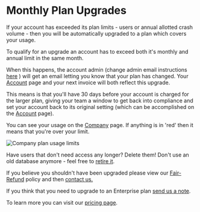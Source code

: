 # Monthly Plan Upgrades

If your account has exceeded its plan limits - users or annual allotted crash volume - then you will be automatically upgraded to a plan which covers your usage.

To qualify for an upgrade an account has to exceed both it's monthly and annual limit in the same month.

When this happens, the account admin \(change admin email instructions [here](../billing-and-plan-managment/updating-email-address-for-receipts-and-invocies.md) \) will get an email letting you know that your plan has changed. Your [Account](https://app.bugsplat.com/v2/account) page and your next invoice will both reflect this upgrade.

This means is that you'll have 30 days before your account is charged for the larger plan, giving your team a window to get back into compliance and set your account back to its original setting \(which can be accomplished on the [Account](https://app.bugsplat.com/v2/account) page\).

You can see your usage on the [Company](https://app.bugsplat.com/v2/company) page. If anything is in 'red' then it means that you're over your limit.

![Company plan usage limits](https://www.bugsplat.com/assets/img/docs/plan-company-usage.png)

Have users that don't need access any longer? Delete them! Don't use an old database anymore - feel free to [retire it](../../../introduction/production/how-to-stop-reporting-versions-of-an-application.md).

If you believe you shouldn't have been upgraded please view our [Fair-Refund](refund-policy.md) policy and then [contact us.](mailto:sales@bugsplat.com)

If you think that you need to upgrade to an Enterprise plan [send us a note](mailto:sales@bugsplat.com).

To learn more you can visit our [pricing page](https://www.bugsplat.com/plans).

